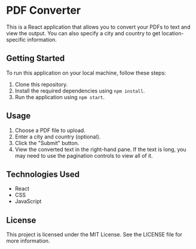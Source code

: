 # PDF Converter

This is a React application that allows you to convert your PDFs to text and view the output. You can also specify a city and country to get location-specific information.

## Getting Started

To run this application on your local machine, follow these steps:

1. Clone this repository.
2. Install the required dependencies using `npm install`.
3. Run the application using `npm start`.

## Usage

1. Choose a PDF file to upload.
2. Enter a city and country (optional).
3. Click the "Submit" button.
4. View the converted text in the right-hand pane. If the text is long, you may need to use the pagination controls to view all of it.

## Technologies Used

- React
- CSS
- JavaScript

## License

This project is licensed under the MIT License. See the LICENSE file for more information.